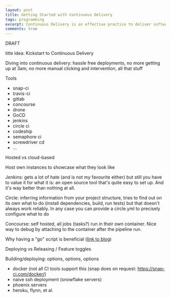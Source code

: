 ```yaml
---
layout: post
title: Getting Started with Continuous Delivery
tags: programming
excerpt: Continuous Delivery is an effective practice to deliver software reliably and hassle-free. Getting started is now easier than ever and I'll show you how using a simple Python application. 
comments: true
---
```


DRAFT

title idea: Kickstart to Continuous Delivery

Diving into continuous delivery: hassle free deployments, no more getting up at 3am, no more manual clicking and intervention, all that stuff

Tools
  * snap-ci
  * travis-ci
  * gitlab
  * concourse
  * drone
  * GoCD
  * jenkins
  * circle ci
  * codeship
  * semaphore ci
  * screwdriver cd
  * ...

Hosted vs cloud-based

Host own instances to showcase what they look like

Jenkins: gets a lot of hate (and is not my favourite either) but still you have to value it for what it is: an open source tool that's quite easy to set up. And it's way better than nothing at all.

Circle: inferring information from your project structure, tries to find out on its own what to do (install dependencies, build, run tests) but that doesn't always work reliably. In any case you can provide a circle.yml to precisely configure what to do

Concourse: self hosted, all jobs (tasks?) run in their own container. Nice way to debug by attaching to the container after the pipeline run. 

Why having a "go" script is beneficial ([link to blog](https://www.thoughtworks.com/insights/blog/praise-go-script-part-i))

Deploying vs Releasing / Feature toggles

Building/deploying: options, options, options
  * docker (not all CI tools support this (snap does on request: https://snap-ci.com/docker/)
  * naive ssh deployment (snowflake servers)
  * phoenix servers
  * heroku, flynn, et al.
